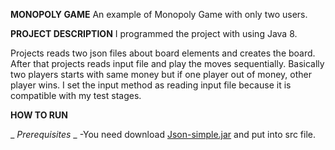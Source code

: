 **MONOPOLY GAME** 
An example of Monopoly Game with only two users.

**PROJECT DESCRIPTION**
I programmed the project with using Java 8.

Projects reads two json files about board elements and creates the board. After that projects reads input file and play the moves sequentially.
Basically two players starts with same money but if one player out of money, other player wins. I set the input method as reading input file because it is compatible with my
test stages. 

**HOW TO RUN**

_ _Prerequisites_ _
  -You need download [Json-simple.jar](https://code.google.com/archive/p/json-simple/downloads) and put into src file.
  

  

